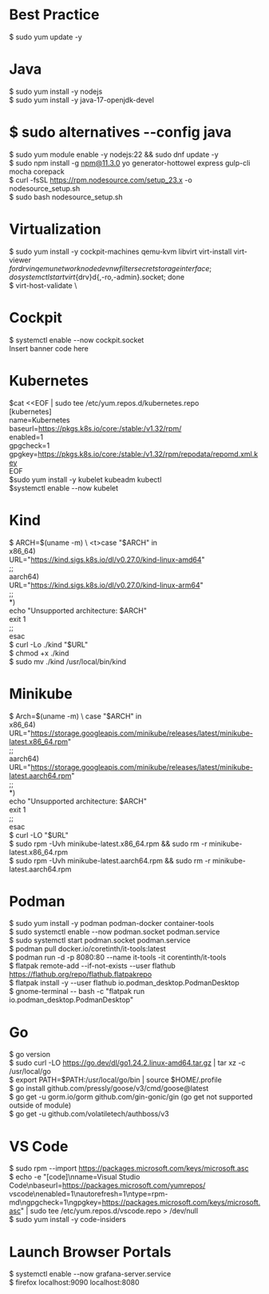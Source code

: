 # Best Practice
$ sudo yum update -y

# Java
$ sudo yum install -y nodejs \
$ sudo yum install -y java-17-openjdk-devel
# $ sudo alternatives --config java 
$ sudo yum module enable -y nodejs:22 && sudo dnf update -y \
$ sudo npm install -g npm@11.3.0 yo generator-hottowel express gulp-cli mocha corepack \
$ curl -fsSL https://rpm.nodesource.com/setup_23.x -o nodesource_setup.sh \
$ sudo bash nodesource_setup.sh 

# Virtualization 
$ sudo yum install -y cockpit-machines qemu-kvm libvirt virt-install virt-viewer \
$for drv in qemu network nodedev nwfilter secret storage interface; do systemctl start virt${drv}d{,-ro,-admin}.socket; done \
$ virt-host-validate \

# Cockpit
$ systemctl enable --now cockpit.socket \
Insert banner code here

# Kubernetes
$cat <<EOF | sudo tee /etc/yum.repos.d/kubernetes.repo \
[kubernetes] \
name=Kubernetes \
baseurl=https://pkgs.k8s.io/core:/stable:/v1.32/rpm/ \
enabled=1 \
gpgcheck=1 \
gpgkey=https://pkgs.k8s.io/core:/stable:/v1.32/rpm/repodata/repomd.xml.key \
EOF \
$sudo yum install -y kubelet kubeadm kubectl \
$systemctl enable --now kubelet
# Kind
$ ARCH=$(uname -m) \
<t>case "$ARCH" in \
  x86_64) \
    URL="https://kind.sigs.k8s.io/dl/v0.27.0/kind-linux-amd64" \
    ;; \
  aarch64) \
    URL="https://kind.sigs.k8s.io/dl/v0.27.0/kind-linux-arm64" \
    ;; \
  *) \
    echo "Unsupported architecture: $ARCH" \
    exit 1 \
    ;; \
esac \
$ curl -Lo ./kind "$URL" \
$ chmod +x ./kind \
$ sudo mv ./kind /usr/local/bin/kind 
# Minikube
$ Arch=$(uname -m) \
case "$ARCH" in \
    x86_64) \
        URL="https://storage.googleapis.com/minikube/releases/latest/minikube-latest.x86_64.rpm" \
        ;; \
    aarch64) \
        URL="https://storage.googleapis.com/minikube/releases/latest/minikube-latest.aarch64.rpm" \
        ;; \
    *) \
        echo "Unsupported architecture: $ARCH" \
        exit 1 \
        ;; \
esac \
$ curl -LO "$URL" \
$ sudo rpm -Uvh minikube-latest.x86_64.rpm && sudo rm -r minikube-latest.x86_64.rpm \
$ sudo rpm -Uvh minikube-latest.aarch64.rpm && sudo rm -r minikube-latest.aarch64.rpm

# Podman
$ sudo yum install -y podman podman-docker container-tools \
$ sudo systemctl enable --now podman.socket podman.service \
$ sudo systemctl start podman.socket podman.service \
$ podman pull docker.io/coretinth/it-tools:latest \
$ podman run -d -p 8080:80 --name it-tools -it corentinth/it-tools \
$ flatpak remote-add --if-not-exists --user flathub https://flathub.org/repo/flathub.flatpakrepo \
$ flatpak install -y --user flathub io.podman_desktop.PodmanDesktop \
$ gnome-terminal -- bash -c "flatpak run io.podman_desktop.PodmanDesktop"

# Go
$ go version  \
$ sudo curl -LO https://go.dev/dl/go1.24.2.linux-amd64.tar.gz | tar xz -c /usr/local/go \
$ export PATH=$PATH:/usr/local/go/bin | source $HOME/.profile \
$ go install github.com/pressly/goose/v3/cmd/goose@latest \
$ go get -u gorm.io/gorm github.com/gin-gonic/gin (go get not supported outside of module) \
$ go get -u github.com/volatiletech/authboss/v3

# VS Code
$ sudo rpm --import https://packages.microsoft.com/keys/microsoft.asc \
$ echo -e "[code]\nname=Visual Studio Code\nbaseurl=https://packages.microsoft.com/yumrepos/ vscode\nenabled=1\nautorefresh=1\ntype=rpm-md\ngpgcheck=1\ngpgkey=https://packages.microsoft.com/keys/microsoft.asc" | sudo tee /etc/yum.repos.d/vscode.repo > /dev/null \
$ sudo yum install -y code-insiders

# Launch Browser Portals
$ systemctl enable --now grafana-server.service \
$ firefox localhost:9090 localhost:8080 
